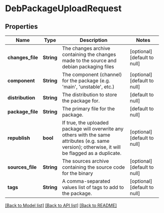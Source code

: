 # DebPackageUploadRequest

## Properties
Name | Type | Description | Notes
------------ | ------------- | ------------- | -------------
**changes_file** | **String** | The changes archive containing the changes made to the source and debian packaging files | [optional] [default to null]
**component** | **String** | The component (channel) for the package (e.g. &#39;main&#39;, &#39;unstable&#39;, etc.) | [optional] [default to null]
**distribution** | **String** | The distribution to store the package for. | [default to null]
**package_file** | **String** | The primary file for the package. | [default to null]
**republish** | **bool** | If true, the uploaded package will overwrite any others with the same attributes (e.g. same version); otherwise, it will be flagged as a duplicate. | [optional] [default to null]
**sources_file** | **String** | The sources archive containing the source code for the binary | [optional] [default to null]
**tags** | **String** | A comma-separated values list of tags to add to the package. | [optional] [default to null]

[[Back to Model list]](../README.md#documentation-for-models) [[Back to API list]](../README.md#documentation-for-api-endpoints) [[Back to README]](../README.md)


